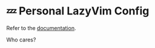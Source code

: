# 💤 Personal LazyVim Config

Refer to the [documentation](https://lazyvim.github.io/installation).

Who cares?
